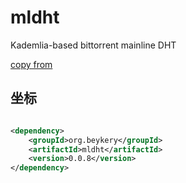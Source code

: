 # mldht

Kademlia-based bittorrent mainline DHT

[copy from](https://github.com/the8472/mldht)

## 坐标

```xml

<dependency>
    <groupId>org.beykery</groupId>
    <artifactId>mldht</artifactId>
    <version>0.0.8</version>
</dependency>
```
